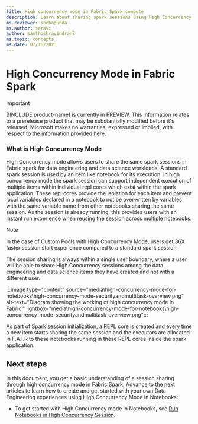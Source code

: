 ```yaml
---
title: High concurrency mode in Fabric Spark compute
description: Learn about sharing spark sessions using High Concurrency Mode in Microsoft Fabric for Data Engineering and Data Science workloads
ms.reviewer: snehagunda
ms.author: saravi
author: santhoshravindran7
ms.topic: concepts
ms.date: 07/16/2023
---
```


# High Concurrency Mode in Fabric Spark

> [!IMPORTANT]
> [!INCLUDE [product-name](../includes/product-name.md)] is currently in PREVIEW. This information relates to a prerelease product that may be substantially modified before it's released. Microsoft makes no warranties, expressed or implied, with respect to the information provided here.

### What is High Concurrency Mode 
High Concurrency mode allows users to share the same spark sessions in Fabric spark for data engineering and data science workloads. A standard spark session is used by an item like notebook for its execution. In high concurrency mode the spark session can support independent execution of multiple items within individual repl cores which exist within the spark application. These repl cores provide the isolation for each item and prevent local variables declared in a notebook to not be overwritten by variables with the same variable name from other notebooks sharing the same session. 
As the session is already running, this provides users with an instant run experience when reusing the session across multiple notebooks. 

> [!NOTE]
> In the case of Custom Pools with High Concurrency Mode, users get 36X faster session start experience compared to a standard spark session

The session sharing is always within a single user boundary, where a user will be able to share High Concurrency sessions among the data engineering and data science items they have created and not with a different user. 

:::image type="content" source="media\high-concurrency-mode-for-notebooks\high-concurrency-mode-securityandmultitask-overview.png" alt-text="Diagram showing the working of high concurrency mode in Fabric." lightbox="media\high-concurrency-mode-for-notebooks\high-concurrency-mode-securityandmultitask-overview.png":::

As part of Spark session initialization,  a REPL core is created and every time a new item starts sharing the same session and the executors are allocated in F.A.I.R to these notebooks running in these REPL cores inside the spark application. 
 

## Next steps

In this document, you get a basic understanding of a session sharing through high concurrency mode in Fabric Spark. Advance to the next articles to learn how to create and get started with your own Data Engineering experiences using High Concurrency Mode in Notebooks:

- To get started with High Concurrency mode in Notebooks, see [Run Notebooks in High Concurrency Session](configure-highconcurrency-session-notebooks.md).
